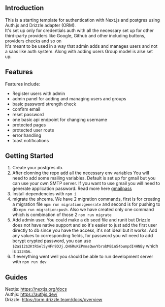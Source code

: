 ## Introduction

This is a starting template for authentication with Next.js and postgres using Auth.js and Drizzle adapter (ORM).<br/>
It's set up only for credentials auth with all the necessary set up for other third-party providers like Google, Github and other including buttons, providers checks and so on<br/>
It's meant to be used in a way that admin adds and manages users and not a saas like auth system.
Along with adding users Group model is alse set up.

## Features

Features include:
- Register users with admin
- admin panel for adding and managing users and groups
- basic password strength check
- confirm email
- reset password
- one basic api endpoint for changing username
- protected pages
- protected user route
- error handling
- toast notifications  

## Getting Started

1. Create your postgres db.
2. After clonning the repo add all the necessary env variables
You  will need to add some mailing variables. Default is set up for gmail but you can use your own SMTP server. If you want to use gmail you will need to generate application password. Read more here [gmailpass](https://support.google.com/accounts/answer/185833?hl=en#zippy=)
3. Install dependencies with ```npm i```
4. migrate the shcema. We have 2 migration commands, first is for creating a migration file ```npm run migration:generate``` and second is for pushing to db ```npm run migration:push```. Also we have created only one command which is combination of those 2 ```npm run migrate```
5. Add admin user. You could make a db seed file and runit but Drizzle does not have native support and so it's easier to just add the first user directly to db since you have the access, it's not ideal but it works. Add any values to corresponding fields, for password you wll need to add bcrypt crypted password, you can use ```$2a$12$2KtRSelSy4Fn9DJj.QH6RuKEPmmsQwwYbrobMBin54bumpdI4HNBy``` which is ```123456```.
5. If everything went well you should be able to run development server with ```npm run dev```

## Guides

Nextjs: https://nextjs.org/docs<br/>
Authjs: https://authjs.dev/<br/>
Drizzle: https://orm.drizzle.team/docs/overview
